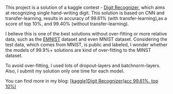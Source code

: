 This project is a solution of a kaggle contest - [Digit Recognizer](https://www.kaggle.com/c/digit-recognize), which aims at recognizing single hand-writing digit. This solution is based on CNN and transfer-learning, results in accuracy of 99.61% (with transfer-learning),as a score of top 10%, and 99.40% (without transfer-learning). 

I believe this is one of the best solutions without over-fitting or more relative data, such as the [EMNIST](https://www.nist.gov/itl/iad/image-group/emnist-dataset) dataset and even MNIST dataset. Considering the test data, which comes from MNIST, is public and labeled, I wonder whether the models of 99.9%+ solutions are kind of over-fitting to the MINST dataset.

To avoid over-fitting, I used lots of dropout-layers and batchnorm-layers. Also, I submit my solution only one time for each model.

You can find more in my blog: [[kaggle]Digit Recognizer(acc 99.61%, top 10%)](https://flouritej.github.io/2018/07/05/kaggle-Digit-Recognizer/)